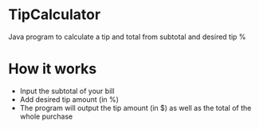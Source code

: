 # TipCalculator
Java program to calculate a tip and total from subtotal and desired tip %

# How it works
- Input the subtotal of your bill
- Add desired tip amount (in %)
- The program will output the tip amount (in $) as well as the total of the whole purchase
